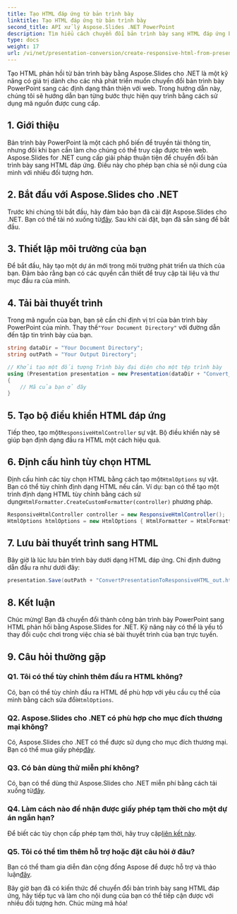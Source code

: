```yaml
---
title: Tạo HTML đáp ứng từ bản trình bày
linktitle: Tạo HTML đáp ứng từ bản trình bày
second_title: API xử lý Aspose.Slides .NET PowerPoint
description: Tìm hiểu cách chuyển đổi bản trình bày sang HTML đáp ứng bằng Aspose.Slides cho .NET. Tạo nội dung hấp dẫn thích ứng liền mạch trên các thiết bị.
type: docs
weight: 17
url: /vi/net/presentation-conversion/create-responsive-html-from-presentation/
---
```


Tạo HTML phản hồi từ bản trình bày bằng Aspose.Slides cho .NET là một kỹ năng có giá trị dành cho các nhà phát triển muốn chuyển đổi bản trình bày PowerPoint sang các định dạng thân thiện với web. Trong hướng dẫn này, chúng tôi sẽ hướng dẫn bạn từng bước thực hiện quy trình bằng cách sử dụng mã nguồn được cung cấp.

## 1. Giới thiệu

Bản trình bày PowerPoint là một cách phổ biến để truyền tải thông tin, nhưng đôi khi bạn cần làm cho chúng có thể truy cập được trên web. Aspose.Slides for .NET cung cấp giải pháp thuận tiện để chuyển đổi bản trình bày sang HTML đáp ứng. Điều này cho phép bạn chia sẻ nội dung của mình với nhiều đối tượng hơn.

## 2. Bắt đầu với Aspose.Slides cho .NET

 Trước khi chúng tôi bắt đầu, hãy đảm bảo bạn đã cài đặt Aspose.Slides cho .NET. Bạn có thể tải nó xuống từ[đây](https://releases.aspose.com/slides/net/). Sau khi cài đặt, bạn đã sẵn sàng để bắt đầu.

## 3. Thiết lập môi trường của bạn

Để bắt đầu, hãy tạo một dự án mới trong môi trường phát triển ưa thích của bạn. Đảm bảo rằng bạn có các quyền cần thiết để truy cập tài liệu và thư mục đầu ra của mình.

## 4. Tải bài thuyết trình

 Trong mã nguồn của bạn, bạn sẽ cần chỉ định vị trí của bản trình bày PowerPoint của mình. Thay thế`"Your Document Directory"` với đường dẫn đến tập tin trình bày của bạn.

```csharp
string dataDir = "Your Document Directory";
string outPath = "Your Output Directory";

// Khởi tạo một đối tượng Trình bày đại diện cho một tệp trình bày
using (Presentation presentation = new Presentation(dataDir + "Convert_HTML.pptx"))
{
    // Mã của bạn ở đây
}
```

## 5. Tạo bộ điều khiển HTML đáp ứng

 Tiếp theo, tạo một`ResponsiveHtmlController` sự vật. Bộ điều khiển này sẽ giúp bạn định dạng đầu ra HTML một cách hiệu quả.

## 6. Định cấu hình tùy chọn HTML

 Định cấu hình các tùy chọn HTML bằng cách tạo một`HtmlOptions` sự vật. Bạn có thể tùy chỉnh định dạng HTML nếu cần. Ví dụ: bạn có thể tạo một trình định dạng HTML tùy chỉnh bằng cách sử dụng`HtmlFormatter.CreateCustomFormatter(controller)` phương pháp.

```csharp
ResponsiveHtmlController controller = new ResponsiveHtmlController();
HtmlOptions htmlOptions = new HtmlOptions { HtmlFormatter = HtmlFormatter.CreateCustomFormatter(controller) };
```

## 7. Lưu bài thuyết trình sang HTML

Bây giờ là lúc lưu bản trình bày dưới dạng HTML đáp ứng. Chỉ định đường dẫn đầu ra như dưới đây:

```csharp
presentation.Save(outPath + "ConvertPresentationToResponsiveHTML_out.html", SaveFormat.Html, htmlOptions);
```

## 8. Kết luận

Chúc mừng! Bạn đã chuyển đổi thành công bản trình bày PowerPoint sang HTML phản hồi bằng Aspose.Slides for .NET. Kỹ năng này có thể là yếu tố thay đổi cuộc chơi trong việc chia sẻ bài thuyết trình của bạn trực tuyến.

## 9. Câu hỏi thường gặp

### Q1. Tôi có thể tùy chỉnh thêm đầu ra HTML không?
 Có, bạn có thể tùy chỉnh đầu ra HTML để phù hợp với yêu cầu cụ thể của mình bằng cách sửa đổi`HtmlOptions`.

### Q2. Aspose.Slides cho .NET có phù hợp cho mục đích thương mại không?
 Có, Aspose.Slides cho .NET có thể được sử dụng cho mục đích thương mại. Bạn có thể mua giấy phép[đây](https://purchase.aspose.com/buy).

### Q3. Có bản dùng thử miễn phí không?
 Có, bạn có thể dùng thử Aspose.Slides cho .NET miễn phí bằng cách tải xuống từ[đây](https://releases.aspose.com/).

### Q4. Làm cách nào để nhận được giấy phép tạm thời cho một dự án ngắn hạn?
 Để biết các tùy chọn cấp phép tạm thời, hãy truy cập[liên kết này](https://purchase.aspose.com/temporary-license/).

### Q5. Tôi có thể tìm thêm hỗ trợ hoặc đặt câu hỏi ở đâu?
 Bạn có thể tham gia diễn đàn cộng đồng Aspose để được hỗ trợ và thảo luận[đây](https://forum.aspose.com/).

Bây giờ bạn đã có kiến thức để chuyển đổi bản trình bày sang HTML đáp ứng, hãy tiếp tục và làm cho nội dung của bạn có thể tiếp cận được với nhiều đối tượng hơn. Chúc mừng mã hóa!
